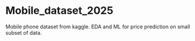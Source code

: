 # Mobile_dataset_2025
Mobile phone dataset from kaggle. EDA and ML for price prediction on small subset of data.

